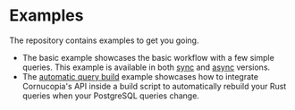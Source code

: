 # Examples
The repository contains examples to get you going.

* The basic example showcases the basic workflow with a few simple queries. This example is available in both [sync](https://github.com/cornucopia-rs/cornucopia/tree/main/examples/basic_sync) and [async](https://github.com/cornucopia-rs/cornucopia/tree/main/examples/basic_async) versions.
* The [automatic query build](https://github.com/cornucopia-rs/cornucopia/tree/main/examples/auto_build) example showcases how to integrate Cornucopia's API inside a build script to automatically rebuild your Rust queries when your PostgreSQL queries change.